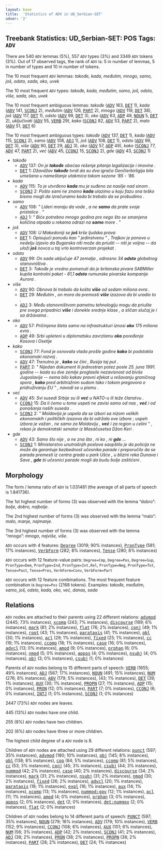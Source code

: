 ```yaml
---
layout: base
title:  'Statistics of ADV in UD_Serbian-SET'
udver: '2'
---
```


## Treebank Statistics: UD_Serbian-SET: POS Tags: `ADV`

There are 540 `ADV` lemmas (5%), 557 `ADV` types (3%) and 3349 `ADV` tokens (3%).
Out of 17 observed tags, the rank of `ADV` is: 5 in number of lemmas, 5 in number of types and 10 in number of tokens.

The 10 most frequent `ADV` lemmas: <em>takođe, kada, međutim, mnogo, samo, još, odsto, sada, oko, uvek</em>

The 10 most frequent `ADV` types:  <em>takođe, kada, međutim, samo, još, odsto, više, sada, oko, uvek</em>

The 10 most frequent ambiguous lemmas: <em>takođe</em> (<tt><a href="sr_set-pos-ADV.html">ADV</a></tt> 163, <tt><a href="sr_set-pos-DET.html">DET</a></tt> 1), <em>kada</em> (<tt><a href="sr_set-pos-ADV.html">ADV</a></tt> 141, <tt><a href="sr_set-pos-SCONJ.html">SCONJ</a></tt> 2), <em>međutim</em> (<tt><a href="sr_set-pos-ADV.html">ADV</a></tt> 126, <tt><a href="sr_set-pos-PART.html">PART</a></tt> 2), <em>mnogo</em> (<tt><a href="sr_set-pos-ADV.html">ADV</a></tt> 119, <tt><a href="sr_set-pos-DET.html">DET</a></tt> 38), <em>još</em> (<tt><a href="sr_set-pos-ADV.html">ADV</a></tt> 117, <tt><a href="sr_set-pos-DET.html">DET</a></tt> 1), <em>odsto</em> (<tt><a href="sr_set-pos-ADV.html">ADV</a></tt> 99, <tt><a href="sr_set-pos-DET.html">DET</a></tt> 3), <em>oko</em> (<tt><a href="sr_set-pos-ADV.html">ADV</a></tt> 63, <tt><a href="sr_set-pos-ADP.html">ADP</a></tt> 49, <tt><a href="sr_set-pos-NOUN.html">NOUN</a></tt> 5, <tt><a href="sr_set-pos-DET.html">DET</a></tt> 2), <em>uključivati</em> (<tt><a href="sr_set-pos-ADV.html">ADV</a></tt> 55, <tt><a href="sr_set-pos-VERB.html">VERB</a></tt> 29), <em>kako</em> (<tt><a href="sr_set-pos-SCONJ.html">SCONJ</a></tt> 82, <tt><a href="sr_set-pos-ADV.html">ADV</a></tt> 53, <tt><a href="sr_set-pos-PART.html">PART</a></tt> 2), <em>malo</em> (<tt><a href="sr_set-pos-ADV.html">ADV</a></tt> 51, <tt><a href="sr_set-pos-DET.html">DET</a></tt> 6)

The 10 most frequent ambiguous types:  <em>takođe</em> (<tt><a href="sr_set-pos-ADV.html">ADV</a></tt> 137, <tt><a href="sr_set-pos-DET.html">DET</a></tt> 1), <em>kada</em> (<tt><a href="sr_set-pos-ADV.html">ADV</a></tt> 115, <tt><a href="sr_set-pos-SCONJ.html">SCONJ</a></tt> 2), <em>samo</em> (<tt><a href="sr_set-pos-ADV.html">ADV</a></tt> 108, <tt><a href="sr_set-pos-ADJ.html">ADJ</a></tt> 1), <em>još</em> (<tt><a href="sr_set-pos-ADV.html">ADV</a></tt> 108, <tt><a href="sr_set-pos-DET.html">DET</a></tt> 1), <em>odsto</em> (<tt><a href="sr_set-pos-ADV.html">ADV</a></tt> 99, <tt><a href="sr_set-pos-DET.html">DET</a></tt> 3), <em>više</em> (<tt><a href="sr_set-pos-ADV.html">ADV</a></tt> 90, <tt><a href="sr_set-pos-DET.html">DET</a></tt> 29, <tt><a href="sr_set-pos-ADJ.html">ADJ</a></tt> 3), <em>oko</em> (<tt><a href="sr_set-pos-ADV.html">ADV</a></tt> 57, <tt><a href="sr_set-pos-ADP.html">ADP</a></tt> 49), <em>kako</em> (<tt><a href="sr_set-pos-SCONJ.html">SCONJ</a></tt> 77, <tt><a href="sr_set-pos-ADV.html">ADV</a></tt> 47, <tt><a href="sr_set-pos-PART.html">PART</a></tt> 2), <em>već</em> (<tt><a href="sr_set-pos-ADV.html">ADV</a></tt> 45, <tt><a href="sr_set-pos-CCONJ.html">CCONJ</a></tt> 15, <tt><a href="sr_set-pos-SCONJ.html">SCONJ</a></tt> 2), <em>gde</em> (<tt><a href="sr_set-pos-ADV.html">ADV</a></tt> 43, <tt><a href="sr_set-pos-SCONJ.html">SCONJ</a></tt> 1)


* <em>takođe</em>
  * <tt><a href="sr_set-pos-ADV.html">ADV</a></tt> 137: <em>On je <b>takođe</b> obećao rešenje pitanja legalizacije i imovine .</em>
  * <tt><a href="sr_set-pos-DET.html">DET</a></tt> 1: <em>Džavdžav <b>takođe</b> tvrdi da su dva igrača Genčlerbirligija bila umešana u nameštanje utakmica tokom sezone '85 - '86.</em>
* <em>kada</em>
  * <tt><a href="sr_set-pos-ADV.html">ADV</a></tt> 115: <em>To je utvrđeno <b>kada</b> mu je suđeno za nasilje nad sinom .</em>
  * <tt><a href="sr_set-pos-SCONJ.html">SCONJ</a></tt> 2: <em>Pošto sami ne znamo <b>kada</b> ulazimo u koju fazu sna teško bismo mogli da izračunamo kada bi trebalo da se probudimo .</em>
* <em>samo</em>
  * <tt><a href="sr_set-pos-ADV.html">ADV</a></tt> 108: <em>" Lideri moraju da vode , a ne <b>samo</b> da prate svoje pristalice . "</em>
  * <tt><a href="sr_set-pos-ADJ.html">ADJ</a></tt> 1: <em>" Biće potrebno mnogo godina pre nego što se smanjena količina otpada u rekama odrazi na <b>samo</b> more . "</em>
* <em>još</em>
  * <tt><a href="sr_set-pos-ADV.html">ADV</a></tt> 108: <em>U Makedoniji se <b>još</b> krše ljudska prava</em>
  * <tt><a href="sr_set-pos-DET.html">DET</a></tt> 1: <em>Opisujući ponudu kao " jedinstvenu " , Trajkov je ponovo u nedelju izjavio da Bugarska niti može da priušti -- niti je voljna -- da uloži <b>još</b> novca u taj vrlo kontroverzan projekat .</em>
* <em>odsto</em>
  * <tt><a href="sr_set-pos-ADV.html">ADV</a></tt> 99: <em>On sada uključuje 47 zemalja , odnosno 34 <b>odsto</b> globalnog stanovništva .</em>
  * <tt><a href="sr_set-pos-DET.html">DET</a></tt> 3: <em>Takođe je vredno pomenuti da je britanska pivara SABMiller kupila kontrolni paket - 81,1 <b>odsto</b> rumunske pivarske kompanije Aurora .</em>
* <em>više</em>
  * <tt><a href="sr_set-pos-ADV.html">ADV</a></tt> 90: <em>Obnova bi trebalo da košta <b>više</b> od sedam miliona evra .</em>
  * <tt><a href="sr_set-pos-DET.html">DET</a></tt> 29: <em>Međutim , on mora da premosti <b>više</b> izazova da bi uradio to .</em>
  * <tt><a href="sr_set-pos-ADJ.html">ADJ</a></tt> 3: <em>Među stanovništvom pametnu tehnologiju mogu da priušte pre svega pripadnici <b>više</b> i donekle srednje klase , a sličan slučaj je i sa državama .</em>
* <em>oko</em>
  * <tt><a href="sr_set-pos-ADV.html">ADV</a></tt> 57: <em>Pričinjena šteta samo na infrastrukturi iznosi <b>oko</b> 175 miliona evra .</em>
  * <tt><a href="sr_set-pos-ADP.html">ADP</a></tt> 49: <em>Srbi upleteni u diplomatsku zavrzlamu <b>oko</b> poređenja Kosova i Osetije</em>
* <em>kako</em>
  * <tt><a href="sr_set-pos-SCONJ.html">SCONJ</a></tt> 77: <em>Fond je osnovala vlada prošle godine <b>kako</b> bi podstakla ekonomski razvoj .</em>
  * <tt><a href="sr_set-pos-ADV.html">ADV</a></tt> 47: <em>Trenutno je , <b>kako</b> se čini , Rusija taj put .</em>
  * <tt><a href="sr_set-pos-PART.html">PART</a></tt> 2: <em>" Nijedan dokument ili jednostran potez posle 25. juna 1991. godine -- kada su dve zemlje proglasile nezavisnost od bivše Jugoslavije -- nema bilo kakav pravni efekat u rešavanju graničnog spora , <b>kako</b> pred arbitražnim sudom tako i tokom pregovora o pridruživanju EU " , navodi se u pismu .</em>
* <em>već</em>
  * <tt><a href="sr_set-pos-ADV.html">ADV</a></tt> 45: <em>Svi susedi Srbije su ili <b>već</b> u NATO-u ili teže članstvu .</em>
  * <tt><a href="sr_set-pos-CCONJ.html">CCONJ</a></tt> 15: <em>Da li ćemo u tome uspeti ne zavisi samo od nas , <b>već</b> i od ponašanja naših suseda .</em>
  * <tt><a href="sr_set-pos-SCONJ.html">SCONJ</a></tt> 2: <em>" Moldavija je uspela da se izbori sa nizom velikih ekonomskih i političkih izazova da bi održala ove izbore ; uspeh izbora je važan , ne samo za Moldaviju , <b>već</b> i za region u celini " , rekao je demokratski senator iz Masačusetsa Džon Keri .</em>
* <em>gde</em>
  * <tt><a href="sr_set-pos-ADV.html">ADV</a></tt> 43: <em>Samo što nije , a ne zna šta , ni ko , ni <b>gde</b> ...</em>
  * <tt><a href="sr_set-pos-SCONJ.html">SCONJ</a></tt> 1: <em>Ministarstvo unutrašnjih poslova saopštilo je da policija ne može da garantuje bezbednost učesnika parade i preporučilo da se parada premesti iz centra grada u park Ušće , u blizini reka Dunava i Save , <b>gde</b> bi učesnici parade mogli da budu bolje zaštićeni .</em>

## Morphology

The form / lemma ratio of `ADV` is 1.031481 (the average of all parts of speech is 1.841736).

The 1st highest number of forms (3) was observed with the lemma “dobro”: <em>bolje, dobro, najbolje</em>.

The 2nd highest number of forms (3) was observed with the lemma “malo”: <em>malo, manje, najmanje</em>.

The 3rd highest number of forms (3) was observed with the lemma “mnogo”: <em>mnogo, najviše, više</em>.

`ADV` occurs with 4 features: <tt><a href="sr_set-feat-Degree.html">Degree</a></tt> (3019; 90% instances), <tt><a href="sr_set-feat-PronType.html">PronType</a></tt> (581; 17% instances), <tt><a href="sr_set-feat-VerbForm.html">VerbForm</a></tt> (282; 8% instances), <tt><a href="sr_set-feat-Tense.html">Tense</a></tt> (280; 8% instances)

`ADV` occurs with 12 feature-value pairs: `Degree=Cmp`, `Degree=Pos`, `Degree=Sup`, `PronType=Dem`, `PronType=Ind`, `PronType=Int,Rel`, `PronType=Neg`, `PronType=Tot`, `Tense=Past`, `Tense=Pres`, `VerbForm=Conv`, `VerbForm=Part`

`ADV` occurs with 12 feature combinations.
The most frequent feature combination is `Degree=Pos` (2168 tokens).
Examples: <em>takođe, međutim, samo, još, odsto, kada, oko, već, danas, sada</em>


## Relations

`ADV` nodes are attached to their parents using 22 different relations: <tt><a href="sr_set-dep-advmod.html">advmod</a></tt> (2445; 73% instances), <tt><a href="sr_set-dep-xcomp.html">xcomp</a></tt> (243; 7% instances), <tt><a href="sr_set-dep-discourse.html">discourse</a></tt> (189; 6% instances), <tt><a href="sr_set-dep-mark.html">mark</a></tt> (81; 2% instances), <tt><a href="sr_set-dep-flat.html">flat</a></tt> (76; 2% instances), <tt><a href="sr_set-dep-conj.html">conj</a></tt> (49; 1% instances), <tt><a href="sr_set-dep-root.html">root</a></tt> (43; 1% instances), <tt><a href="sr_set-dep-parataxis.html">parataxis</a></tt> (41; 1% instances), <tt><a href="sr_set-dep-obl.html">obl</a></tt> (30; 1% instances), <tt><a href="sr_set-dep-acl.html">acl</a></tt> (29; 1% instances), <tt><a href="sr_set-dep-fixed.html">fixed</a></tt> (25; 1% instances), <tt><a href="sr_set-dep-cc.html">cc</a></tt> (19; 1% instances), <tt><a href="sr_set-dep-ccomp.html">ccomp</a></tt> (18; 1% instances), <tt><a href="sr_set-dep-case.html">case</a></tt> (16; 0% instances), <tt><a href="sr_set-dep-advcl.html">advcl</a></tt> (13; 0% instances), <tt><a href="sr_set-dep-amod.html">amod</a></tt> (9; 0% instances), <tt><a href="sr_set-dep-orphan.html">orphan</a></tt> (6; 0% instances), <tt><a href="sr_set-dep-nmod.html">nmod</a></tt> (5; 0% instances), <tt><a href="sr_set-dep-appos.html">appos</a></tt> (4; 0% instances), <tt><a href="sr_set-dep-nsubj.html">nsubj</a></tt> (4; 0% instances), <tt><a href="sr_set-dep-obj.html">obj</a></tt> (3; 0% instances), <tt><a href="sr_set-dep-csubj.html">csubj</a></tt> (1; 0% instances)

Parents of `ADV` nodes belong to 15 different parts of speech: <tt><a href="sr_set-pos-VERB.html">VERB</a></tt> (1655; 49% instances), <tt><a href="sr_set-pos-ADJ.html">ADJ</a></tt> (567; 17% instances), <tt><a href="sr_set-pos-NOUN.html">NOUN</a></tt> (491; 15% instances), <tt><a href="sr_set-pos-NUM.html">NUM</a></tt> (276; 8% instances), <tt><a href="sr_set-pos-ADV.html">ADV</a></tt> (179; 5% instances),  (43; 1% instances), <tt><a href="sr_set-pos-DET.html">DET</a></tt> (39; 1% instances), <tt><a href="sr_set-pos-AUX.html">AUX</a></tt> (30; 1% instances), <tt><a href="sr_set-pos-PROPN.html">PROPN</a></tt> (27; 1% instances), <tt><a href="sr_set-pos-ADP.html">ADP</a></tt> (15; 0% instances), <tt><a href="sr_set-pos-PRON.html">PRON</a></tt> (12; 0% instances), <tt><a href="sr_set-pos-PART.html">PART</a></tt> (7; 0% instances), <tt><a href="sr_set-pos-CCONJ.html">CCONJ</a></tt> (6; 0% instances), <tt><a href="sr_set-pos-INTJ.html">INTJ</a></tt> (1; 0% instances), <tt><a href="sr_set-pos-SCONJ.html">SCONJ</a></tt> (1; 0% instances)

2447 (73%) `ADV` nodes are leaves.

445 (13%) `ADV` nodes have one child.

255 (8%) `ADV` nodes have two children.

202 (6%) `ADV` nodes have three or more children.

The highest child degree of a `ADV` node is 8.

Children of `ADV` nodes are attached using 29 different relations: <tt><a href="sr_set-dep-punct.html">punct</a></tt> (597; 35% instances), <tt><a href="sr_set-dep-advmod.html">advmod</a></tt> (180; 10% instances), <tt><a href="sr_set-dep-obj.html">obj</a></tt> (145; 8% instances), <tt><a href="sr_set-dep-obl.html">obl</a></tt> (138; 8% instances), <tt><a href="sr_set-dep-cop.html">cop</a></tt> (84; 5% instances), <tt><a href="sr_set-dep-ccomp.html">ccomp</a></tt> (81; 5% instances), <tt><a href="sr_set-dep-cc.html">cc</a></tt> (53; 3% instances), <tt><a href="sr_set-dep-conj.html">conj</a></tt> (45; 3% instances), <tt><a href="sr_set-dep-csubj.html">csubj</a></tt> (44; 3% instances), <tt><a href="sr_set-dep-nummod.html">nummod</a></tt> (42; 2% instances), <tt><a href="sr_set-dep-case.html">case</a></tt> (40; 2% instances), <tt><a href="sr_set-dep-discourse.html">discourse</a></tt> (34; 2% instances), <tt><a href="sr_set-dep-mark.html">mark</a></tt> (31; 2% instances), <tt><a href="sr_set-dep-nsubj.html">nsubj</a></tt> (31; 2% instances), <tt><a href="sr_set-dep-nmod.html">nmod</a></tt> (30; 2% instances), <tt><a href="sr_set-dep-fixed.html">fixed</a></tt> (26; 2% instances), <tt><a href="sr_set-dep-advcl.html">advcl</a></tt> (20; 1% instances), <tt><a href="sr_set-dep-parataxis.html">parataxis</a></tt> (19; 1% instances), <tt><a href="sr_set-dep-expl.html">expl</a></tt> (16; 1% instances), <tt><a href="sr_set-dep-aux.html">aux</a></tt> (14; 1% instances), <tt><a href="sr_set-dep-xcomp.html">xcomp</a></tt> (13; 1% instances), <tt><a href="sr_set-dep-nummod-gov.html">nummod:gov</a></tt> (12; 1% instances), <tt><a href="sr_set-dep-acl.html">acl</a></tt> (11; 1% instances), <tt><a href="sr_set-dep-amod.html">amod</a></tt> (4; 0% instances), <tt><a href="sr_set-dep-orphan.html">orphan</a></tt> (3; 0% instances), <tt><a href="sr_set-dep-appos.html">appos</a></tt> (2; 0% instances), <tt><a href="sr_set-dep-det.html">det</a></tt> (2; 0% instances), <tt><a href="sr_set-dep-det-numgov.html">det:numgov</a></tt> (2; 0% instances), <tt><a href="sr_set-dep-flat.html">flat</a></tt> (2; 0% instances)

Children of `ADV` nodes belong to 14 different parts of speech: <tt><a href="sr_set-pos-PUNCT.html">PUNCT</a></tt> (597; 35% instances), <tt><a href="sr_set-pos-NOUN.html">NOUN</a></tt> (279; 16% instances), <tt><a href="sr_set-pos-ADV.html">ADV</a></tt> (179; 10% instances), <tt><a href="sr_set-pos-VERB.html">VERB</a></tt> (152; 9% instances), <tt><a href="sr_set-pos-CCONJ.html">CCONJ</a></tt> (108; 6% instances), <tt><a href="sr_set-pos-AUX.html">AUX</a></tt> (101; 6% instances), <tt><a href="sr_set-pos-NUM.html">NUM</a></tt> (56; 3% instances), <tt><a href="sr_set-pos-ADP.html">ADP</a></tt> (42; 2% instances), <tt><a href="sr_set-pos-SCONJ.html">SCONJ</a></tt> (41; 2% instances), <tt><a href="sr_set-pos-ADJ.html">ADJ</a></tt> (38; 2% instances), <tt><a href="sr_set-pos-PRON.html">PRON</a></tt> (38; 2% instances), <tt><a href="sr_set-pos-PROPN.html">PROPN</a></tt> (38; 2% instances), <tt><a href="sr_set-pos-PART.html">PART</a></tt> (28; 2% instances), <tt><a href="sr_set-pos-DET.html">DET</a></tt> (24; 1% instances)

